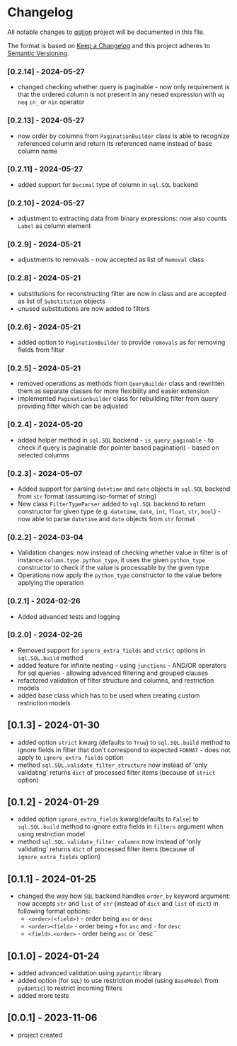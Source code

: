 # Changelog

All notable changes to [qstion](https://github.com/kajotgames/qstion) project will be documented in this file.

The format is based on [Keep a Changelog](http://keepachangelog.com/en/1.0.0/)
and this project adheres to [Semantic Versioning](http://semver.org/spec/v2.0.0.html).

### [0.2.14] - 2024-05-27

- changed checking whether query is paginable - now only requirement is that the ordered column is not present in any nesed expression with `eq` `neq` `in_` or `nin` operator


### [0.2.13] - 2024-05-27

- now order by columns from `PaginationBuilder` class is able to recognize referenced column and return its referenced name instead of base column name

### [0.2.11] - 2024-05-27

- added support for `Decimal` type of column in `sql.SQL` backend

### [0.2.10] - 2024-05-27

- adjustment to extracting data from binary expressions: now also counts `Label` as column element

### [0.2.9] - 2024-05-21

- adjustments to removals - now accepted as list of `Removal` class

### [0.2.8] - 2024-05-21

- substitutions for reconstructing filter are now in class and are accepted as list of `Substitution` objects
- unused substitutions are now added to filters

### [0.2.6] - 2024-05-21

- added option to `PaginationBuilder` to provide `removals` as for removing fields from filter

### [0.2.5] - 2024-05-21

- removed operations as methods from `QueryBuilder` class
and rewritten them as separate classes for more flexibility and easier extension
- implemented `Paginationbuilder` class for rebuilding filter from query providing filter which can be adjusted


### [0.2.4] - 2024-05-20

- added helper method in `sql.SQL` backend - `is_query_paginable` - to check if query is paginable (for pointer based pagination) - based on selected columns

### [0.2.3] - 2024-05-07

- Added support for parsing `datetime` and `date` objects in `sql.SQL` backend from `str` format (assuming iso-format of string)
- New class `FilterTypeParser` added to `sql.SQL` backend to return constructor for given type (e.g. `datetime`, `date`, `int`, `float`, `str`, `bool`) - now able to parse `datetime` and `date` objects from `str` format

### [0.2.2] - 2024-03-04

- Validation changes: now instead of checking whether value in filter is of instance `column.type.python_type`, it uses the given `python_type` constructor to check if the value is processable by the given type
- Operations now apply the `python_type` constructor to the value before applying the operation 


### [0.2.1] - 2024-02-26

- Added advanced tests and logging

### [0.2.0] - 2024-02-26

- Removed support for `ignore_extra_fields` and `strict` options in `sql.SQL.build` method 
- added feature for infinite nesting - using `junctions` - AND/OR operators for sql queries - allowing advanced filtering and grouped clauses
- refactored validation of filter structure and columns, and restriction models
- added base class which has to be used when creating custom restriction models

## [0.1.3] - 2024-01-30

- added option `strict` kwarg (defaults to `True`) to `sql.SQL.build` method to ignore fields in filter that don't correspond to expected `FORMAT` - does not apply to `ignore_extra_fields` option
- method `sql.SQL.validate_filter_structure` now instead of 'only validating' returns `dict` of processed filter items (because of `strict` option)

## [0.1.2] - 2024-01-29

- added option `ignore_extra_fields` kwarg(defaults to `False`) to `sql.SQL.build` method to ignore extra fields in `filters` argument when using restriction model
- method `sql.SQL.validate_filter_columns` now instead of 'only validating' returns `dict` of processed filter items (because of `ignore_extra_fields` option)

## [0.1.1] - 2024-01-25

- changed the way how `SQL` backend handles `order_by` keyword argument: now accepts `str` and `list` of `str` (instead of `dict` and `list` of `dict`) in following format options:
    - `<order>(<field>)` - order being `asc` or `desc`
    - `<order><field>` - order being `+` for `asc` and `-` for `desc`
    - `<field>.<order>` - order being `asc` or `desc``

## [0.1.0] - 2024-01-24

- added advanced validation using `pydantic` library
- added option (for `SQL`) to use restriction model (using `BaseModel` from `pydantic`) to restrict incoming filters
- added more tests

## [0.0.1] - 2023-11-06

- project created